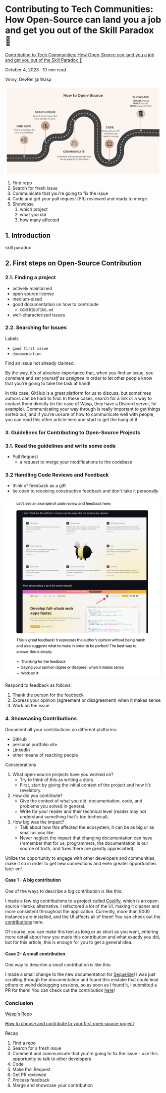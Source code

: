 # Contributing to Tech Communities: How Open-Source can land you a job and get you out of the Skill Paradox 💼

[Contributing to Tech Communities: How Open-Source can land you a job and get you out of the Skill Paradox 💼](https://wasp-lang.dev/blog/2023/10/04/contributing-open-source-land-a-job)

October 4, 2023 · 10 min read

Vinny, DevRel @ Wasp

![how-to-open-source](how-to-open-source.png)

1. Find repo
2. Search for fresh issue
3. Communicate that you're going to fix the issue
4. Code and get your pull request (PR) reviewed and ready to merge
5. Showcase
   1. which project
   2. what you did
   3. how many affected

## 1. Introduction

skill paradox

## 2. First steps on Open-Source Contribution

### 2.1. Finding a project

- actively maintained
- open source license
- medium-sized
- good documentation on how to contribute
  - `CONTRIBUTING.md`
- well-characterized issues

### 2.2. Searching for Issues

Labels

- `good first issue`
- `documentation`

Find an issue not already claimed.

By the way, it's of absolute importance that, when you find an issue, you *comment* and *set yourself as assignee* in order to let other people know that you're going to take the task at hand!

In this case, GitHub is a great platform for us to discuss, but sometimes authors can be hard to find. In these cases, search for a link or a way to contact them directly (in the case of Wasp, they have a Discord server, for example). Communicating your way through is really important to get things sorted out, and if you’re unsure of how to communicate well with people, you can read this other article here and start to get the hang of it

### 3. Guidelines for Contributing to Open-Source Projects

### 3.1. Read the guidelines and write some code

- Pull Request
  - a request to merge your modifications to the codebase

### 3.2 Handling Code Reviews and Feedback

- think of feedback as a gift
- be open to receiving constructive feedback and don't take it personally

![code-review-feedback](code-review-feedback.png)

Respond to feedback as follows:

1. Thank the person for the feedback
2. Express your opinion (agreement or disagreement) when it makes sense
3. Work on the issue

### 4. Showcasing Contributions

Document all your contributions on different platforms:

- GitHub
- personal portfolio site
- LinkedIn
- other means of reaching people

Considerations

1. What open-source projects have you worked on?
   - Try to think of this as writing a story.
   - First, start by giving the initial context of the project and how it’s revelatory.
2. How did you contribute?
    - Give the context of what you did: documentation, code, and problems you solved in general.
    - Write for your reader and their technical level (reader may not understand something that's too technical).
3. How big was the impact?
   - Talk about how this affected the ecosystem; it can be as big or as small as you like. 
   - Never neglect the impact that changing documentation can have (remember that for us, programmers, the documentation is our source of truth, and fixes there are greatly appreciated).

Utilize the opportunity to engage with other developers and communities, make it so in order to get new connections and even greater opportunities later on!

#### Case 1 - A big contribution

One of the ways to describe a big contribution is like this:

I made a few big contributions to a project called [Coolify](https://coolify.io), which is an open-source Heroku alternative. I refactored a lot of the UI, making it cleaner and more consistent throughout the application. Currently, more than 9000 instances are installed, and the UI affects all of them! You can check out the [contributions](https://github.com/coollabsio/coolify/commits?author=LLxD) here.

Of course, you can make this text as long or as short as you want, entering more detail about how you made this contribution and what exactly you did, but for this article, this is enough for you to get a general idea.

#### Case 2- A small contribution

One way to describe a small contribution is like this:

I made a small change to the new documentation for [Sequelize](https://sequelize.org)! I was just scrolling through the documentation and found this mistake that could lead others to weird debugging sessions, so as soon as I found it, I submitted a PR for them! You can check out the contribution [here](https://github.com/sequelize/website/commit/37fa472763873249c7efa2960c609545be802c5c?diff=split)!

### Conclusion

[Wasp's Repo](https://github.com/wasp-lang/wasp)

[How to choose and contribute to your first open source project](https://github.com/collections/choosing-projects)

Recap

1. Find a repo
2. Search for a fresh issue
3. Comment and communicate that you're going to fix the issue - use this opportunity to talk to other developers
4. Code
5. Make Pull Request
6. Get PR reviewed
7. Process feedback
8. Merge and showcase your contribution
